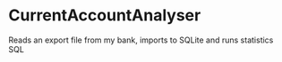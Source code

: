 # CurrentAccountAnalyser
Reads an export file from my bank, imports to SQLite and runs statistics SQL
